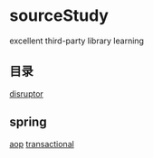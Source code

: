 # sourceStudy
excellent third-party library learning

## 目录

[disruptor](disruptor/README.md)

## spring
[aop](aop/README.md)
[transactional](transactional/README.md)
